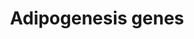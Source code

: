 ---
annotations:
- id: PW:0000650
  parent: signaling pathway
  type: Pathway Ontology
  value: signaling pathway pertinent to development
authors:
- M.Patti
- MaintBot
- Khanspers
- MartijnVanIersel
- Claudio.j.villanueva
- Mkutmon
- Egonw
citedin:
- link: PMC7518701
  title: The DNA methylome of inflammatory bowel disease (IBD) reflects intrinsic
    and extrinsic factors in intestinal mucosal cells (2020)
- link: PMC6657571
  title: Quizalofop-p-Ethyl Induces Adipogenesis in 3T3-L1 Adipocytes (2019)
- link: PMC4723140
  title: Advanced Running Performance by Genetic Predisposition in Male Dummerstorf
    Marathon Mice (DUhTP) Reveals Higher Sterol Regulatory Element-Binding Protein
    (SREBP) Related mRNA Expression in the Liver and Higher Serum Levels of Progesterone
    (2016)
- link: PMC9530846
  title: The necroptosis-inducing pseudokinase mixed lineage kinase domain-like regulates
    the adipogenic differentiation of pre-adipocytes (2022)
- link: 10.3390/ijms25084151
  title: Comparative Screening of the Liver Gene Expression Profiles from Type 1 and
    Type 2 Diabetes Rat Models (2024)
- link: 10.1038/mtm.2014.7
  title: Proteomic profiling of salivary gland after nonviral gene transfer mediated
    by conventional plasmids and minicircles (2014)
- link: 10.1016/j.forsciint.2016.06.027
  title: Simultaneous time course analysis of multiple markers based on DNA microarray
    in incised wound in skeletal muscle for wound aging (2016)
- link: 10.15252/embr.202153083
  title: Reprogramming of glucocorticoid receptor function by hypoxia (2021)
description: The different classes of factors involved in adipogenesis are shown.
  Adipogenesis is the process by which fat cells differentiate from predadipocytes
  to adipocytes (fat cells). Adipose tissue, composed of white and brown adipose tissue,
  is composed of adipocytes. This pathway is primarily studied to understand factors
  that contribute to obesity and diabetes. Transcriptional and hormonal regulators
  of adipocyte formation are indicated.
last-edited: 2023-04-21
organisms:
- Mus musculus
redirect_from:
- /index.php/Pathway:WP447
- /instance/WP447
- /instance/WP447_r126310
revision: r126310
schema-jsonld:
- '@context': https://schema.org/
  '@id': https://wikipathways.github.io/pathways/WP447.html
  '@type': Dataset
  creator:
    '@type': Organization
    name: WikiPathways
  description: The different classes of factors involved in adipogenesis are shown.
    Adipogenesis is the process by which fat cells differentiate from predadipocytes
    to adipocytes (fat cells). Adipose tissue, composed of white and brown adipose
    tissue, is composed of adipocytes. This pathway is primarily studied to understand
    factors that contribute to obesity and diabetes. Transcriptional and hormonal
    regulators of adipocyte formation are indicated.
  keywords:
  - Adfp
  - Adipoq
  - Adn
  - Adpn
  - Agpat2
  - Agrp
  - Agt
  - Ahr
  - Bmp1
  - Bmp2
  - Bmp3
  - Bmp4
  - Bscl2
  - Catnb
  - Cebpa
  - Cebpb
  - Cebpd
  - Cntfr
  - Creb1
  - Cugbp1
  - Cyp26a1
  - Cyp26b1
  - D10Ertd214e
  - Ddit3
  - Dlk1
  - Dvl1
  - E2f1
  - E2f4
  - Ebf1
  - Egr2
  - Epas1
  - Fabp4
  - Fas
  - Foxc2
  - Foxo1
  - Frzb
  - Fzd1
  - Gadd45a
  - Gadd45b
  - Gata2
  - Gata3
  - Gata4
  - Gdf10
  - Gh
  - Hif1a
  - Hmga1
  - Id3
  - Igf1
  - Il6
  - Il6st
  - Ins1
  - Ins2
  - Irs1
  - Irs3
  - Irs4
  - Klf15
  - Klf5
  - Klf6
  - Klf7
  - LOC384783
  - Lep
  - Lif
  - Lifr
  - Lipe
  - Lmna
  - Lpin1
  - Lpin2
  - Lpin3
  - Lpl
  - Mbnl1
  - Mef2a
  - Mef2b
  - Mef2c
  - Mef2d
  - Mif
  - Mixl1
  - Ncoa1
  - Ncoa2
  - Ncor1
  - Ncor2
  - Ndn
  - Nr1h3
  - Nr2f1
  - Nr3c1
  - Nrip1
  - Nsg1
  - Osm
  - Pbef1
  - Pck1
  - Pck2
  - Plin
  - Ppara
  - Ppard
  - Pparg
  - Ppargc1a
  - Prlr
  - Ptgis
  - Rara
  - Rb1
  - Rbl1
  - Rbl2
  - Retn
  - Rora
  - Rxra
  - Rxrg
  - Scd1
  - Serpine1
  - Sfrp4
  - Slc2a4
  - Smad3
  - Socs1
  - Socs3
  - Sp1
  - Spock1
  - Srebf1
  - Stat1
  - Stat2
  - Stat3
  - Stat5a
  - Stat5b
  - Stat6
  - Tcf1
  - Tgfb1
  - Tle3
  - Tnf
  - Trib3
  - Twist1
  - Ucp1
  - Wnt1
  - Wnt10b
  - Wnt5b
  - Wwtr1
  - Zmpste24
  license: CC0
  name: Adipogenesis genes
seo: CreativeWork
title: Adipogenesis genes
wpid: WP447
---